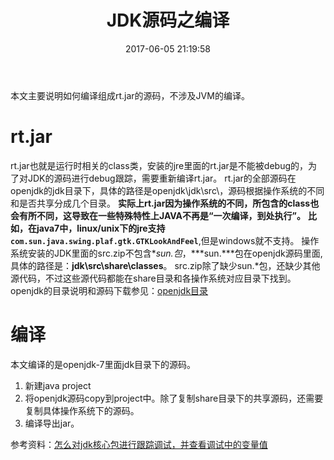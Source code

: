 ﻿---
title: JDK源码之编译 
date: 2017-06-05 21:19:58
tags: [JDK,java]
categories: java
---
本文主要说明如何编译组成rt.jar的源码，不涉及JVM的编译。
# rt.jar
rt.jar也就是运行时相关的class类，安装的jre里面的rt.jar是不能被debug的，为了对JDK的源码进行debug跟踪，需要重新编译rt.jar。
rt.jar的全部源码在openjdk的jdk目录下，具体的路径是openjdk\jdk\src\，源码根据操作系统的不同和是否共享分成几个目录。
**实际上rt.jar因为操作系统的不同，所包含的class也会有所不同，这导致在一些特殊特性上JAVA不再是“一次编译，到处执行”。**
**比如，在java7中，linux/unix下的jre支持``com.sun.java.swing.plaf.gtk.GTKLookAndFeel``**,但是windows就不支持。
操作系统安装的JDK里面的src.zip不包含**sun.*包**，***sun.\***包在openjdk源码里面,具体的路径是：**jdk\src\share\classes**。
src.zip除了缺少sun.*包，还缺少其他源代码，不过这些源代码都能在share目录和各操作系统对应目录下找到。
openjdk的目录说明和源码下载参见：[openjdk目录][1]

# 编译
本文编译的是openjdk-7里面jdk目录下的源码。

1. 新建java project
2. 将openjdk源码copy到project中。除了复制share目录下的共享源码，还需要复制具体操作系统下的源码。
3. 编译导出jar。





参考资料：[怎么对jdk核心包进行跟踪调试，并查看调试中的变量值][2]


  [1]: https://yddmax.github.io/2017/06/05/openjdk%E6%BA%90%E7%A0%81%E7%9B%AE%E5%BD%95/
  [2]: http://bijian1013.iteye.com/blog/2302520
